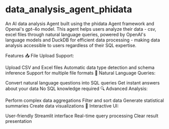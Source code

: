 # data_analysis_agent_phidata
An AI data analysis Agent built using the phidata Agent framework and Openai's gpt-4o model. This agent helps users analyze their data - csv, excel files through natural language queries, powered by OpenAI's language models and DuckDB for efficient data processing - making data analysis accessible to users regardless of their SQL expertise.

Features
📤 File Upload Support:

Upload CSV and Excel files
Automatic data type detection and schema inference
Support for multiple file formats
💬 Natural Language Queries:

Convert natural language questions into SQL queries
Get instant answers about your data
No SQL knowledge required
🔍 Advanced Analysis:

Perform complex data aggregations
Filter and sort data
Generate statistical summaries
Create data visualizations
🎯 Interactive UI:

User-friendly Streamlit interface
Real-time query processing
Clear result presentation
